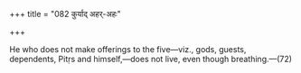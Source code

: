 +++
title = "082 कुर्याद् अहर्-अहः"

+++

He who does not make offerings to the five—viz., gods, guests, dependents, Pitṛs and himself,—does not live, even though breathing.—(72)